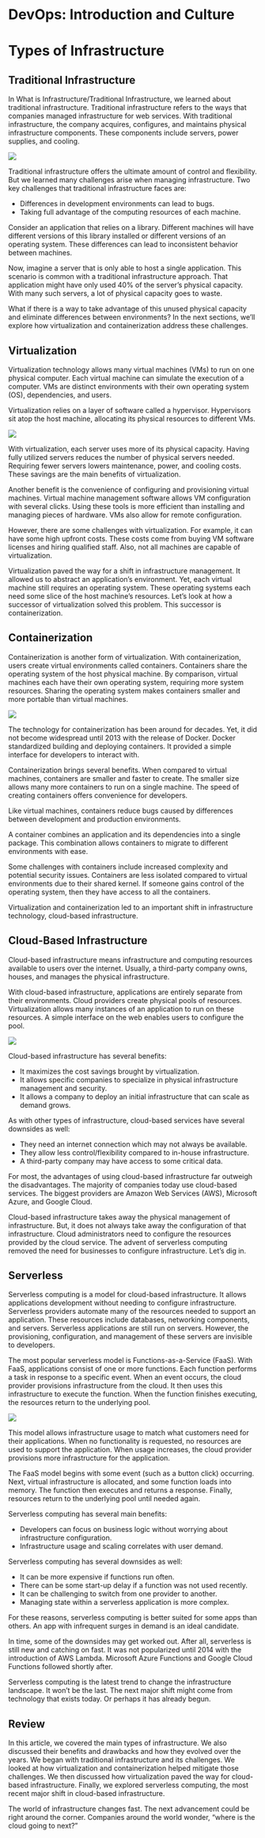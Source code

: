 # DevOps: Introduction and Culture
# Types of Infrastructure

## Traditional Infrastructure

In What is Infrastructure/Traditional Infrastructure, we learned about traditional infrastructure. Traditional infrastructure refers to the ways that companies managed infrastructure for web services. With traditional infrastructure, the company acquires, configures, and maintains physical infrastructure components. These components include servers, power supplies, and cooling.

![](./img/types-of-infrastructure-in-houe.svg)

Traditional infrastructure offers the ultimate amount of control and flexibility. But we learned many challenges arise when managing infrastructure. Two key challenges that traditional infrastructure faces are:
* Differences in development environments can lead to bugs.
* Taking full advantage of the computing resources of each machine.

Consider an application that relies on a library. Different machines will have different versions of this library installed or different versions of an operating system. These differences can lead to inconsistent behavior between machines.

Now, imagine a server that is only able to host a single application. This scenario is common with a traditional infrastructure approach. That application might have only used 40% of the server’s physical capacity. With many such servers, a lot of physical capacity goes to waste.

What if there is a way to take advantage of this unused physical capacity and eliminate differences between environments? In the next sections, we’ll explore how virtualization and containerization address these challenges.

## Virtualization

Virtualization technology allows many virtual machines (VMs) to run on one physical computer. Each virtual machine can simulate the execution of a computer. VMs are distinct environments with their own operating system (OS), dependencies, and users.

Virtualization relies on a layer of software called a hypervisor. Hypervisors sit atop the host machine, allocating its physical resources to different VMs.

![](./img/types-of-infrastructure-virtualization.svg)

With virtualization, each server uses more of its physical capacity. Having fully utilized servers reduces the number of physical servers needed. Requiring fewer servers lowers maintenance, power, and cooling costs. These savings are the main benefits of virtualization.

Another benefit is the convenience of configuring and provisioning virtual machines. Virtual machine management software allows VM configuration with several clicks. Using these tools is more efficient than installing and managing pieces of hardware. VMs also allow for remote configuration.

However, there are some challenges with virtualization. For example, it can have some high upfront costs. These costs come from buying VM software licenses and hiring qualified staff. Also, not all machines are capable of virtualization.

Virtualization paved the way for a shift in infrastructure management. It allowed us to abstract an application’s environment. Yet, each virtual machine still requires an operating system. These operating systems each need some slice of the host machine’s resources. Let’s look at how a successor of virtualization solved this problem. This successor is containerization.

## Containerization

Containerization is another form of virtualization. With containerization, users create virtual environments called containers. Containers share the operating system of the host physical machine. By comparison, virtual machines each have their own operating system, requiring more system resources. Sharing the operating system makes containers smaller and more portable than virtual machines.

![](./img/types-of-infrastructure-containerization.svg)

The technology for containerization has been around for decades. Yet, it did not become widespread until 2013 with the release of Docker. Docker standardized building and deploying containers. It provided a simple interface for developers to interact with.

Containerization brings several benefits. When compared to virtual machines, containers are smaller and faster to create. The smaller size allows many more containers to run on a single machine. The speed of creating containers offers convenience for developers.

Like virtual machines, containers reduce bugs caused by differences between development and production environments.

A container combines an application and its dependencies into a single package. This combination allows containers to migrate to different environments with ease.

Some challenges with containers include increased complexity and potential security issues. Containers are less isolated compared to virtual environments due to their shared kernel. If someone gains control of the operating system, then they have access to all the containers.

Virtualization and containerization led to an important shift in infrastructure technology, cloud-based infrastructure.

## Cloud-Based Infrastructure

Cloud-based infrastructure means infrastructure and computing resources available to users over the internet. Usually, a third-party company owns, houses, and manages the physical infrastructure.

With cloud-based infrastructure, applications are entirely separate from their environments. Cloud providers create physical pools of resources. Virtualization allows many instances of an application to run on these resources. A simple interface on the web enables users to configure the pool.

![](./img/types-of-infrastructure-cloud.svg)

Cloud-based infrastructure has several benefits:
* It maximizes the cost savings brought by virtualization.
* It allows specific companies to specialize in physical infrastructure management and security.
* It allows a company to deploy an initial infrastructure that can scale as demand grows.

As with other types of infrastructure, cloud-based services have several downsides as well:
* They need an internet connection which may not always be available.
* They allow less control/flexibility compared to in-house infrastructure.
* A third-party company may have access to some critical data.

For most, the advantages of using cloud-based infrastructure far outweigh the disadvantages. The majority of companies today use cloud-based services. The biggest providers are Amazon Web Services (AWS), Microsoft Azure, and Google Cloud.

Cloud-based infrastructure takes away the physical management of infrastructure. But, it does not always take away the configuration of that infrastructure. Cloud administrators need to configure the resources provided by the cloud service. The advent of serverless computing removed the need for businesses to configure infrastructure. Let’s dig in.

## Serverless

Serverless computing is a model for cloud-based infrastructure. It allows applications development without needing to configure infrastructure. Serverless providers automate many of the resources needed to support an application. These resources include databases, networking components, and servers. Serverless applications are still run on servers. However, the provisioning, configuration, and management of these servers are invisible to developers.

The most popular serverless model is Functions-as-a-Service (FaaS). With FaaS, applications consist of one or more functions. Each function performs a task in response to a specific event. When an event occurs, the cloud provider provisions infrastructure from the cloud. It then uses this infrastructure to execute the function. When the function finishes executing, the resources return to the underlying pool.

![](./img/types-of-infrastructure-serverless.gif)

This model allows infrastructure usage to match what customers need for their applications. When no functionality is requested, no resources are used to support the application. When usage increases, the cloud provider provisions more infrastructure for the application.

The FaaS model begins with some event (such as a button click) occurring. Next, virtual infrastructure is allocated, and some function loads into memory. The function then executes and returns a response. Finally, resources return to the underlying pool until needed again.

Serverless computing has several main benefits:
* Developers can focus on business logic without worrying about infrastructure configuration.
* Infrastructure usage and scaling correlates with user demand.

Serverless computing has several downsides as well:
* It can be more expensive if functions run often.
* There can be some start-up delay if a function was not used recently.
* It can be challenging to switch from one provider to another.
* Managing state within a serverless application is more complex.

For these reasons, serverless computing is better suited for some apps than others. An app with infrequent surges in demand is an ideal candidate.

In time, some of the downsides may get worked out. After all, serverless is still new and catching on fast. It was not popularized until 2014 with the introduction of AWS Lambda. Microsoft Azure Functions and Google Cloud Functions followed shortly after.

Serverless computing is the latest trend to change the infrastructure landscape. It won’t be the last. The next major shift might come from technology that exists today. Or perhaps it has already begun.

## Review

In this article, we covered the main types of infrastructure. We also discussed their benefits and drawbacks and how they evolved over the years. We began with traditional infrastructure and its challenges. We looked at how virtualization and containerization helped mitigate those challenges. We then discussed how virtualization paved the way for cloud-based infrastructure. Finally, we explored serverless computing, the most recent major shift in cloud-based infrastructure.

The world of infrastructure changes fast. The next advancement could be right around the corner. Companies around the world wonder, “where is the cloud going to next?”

